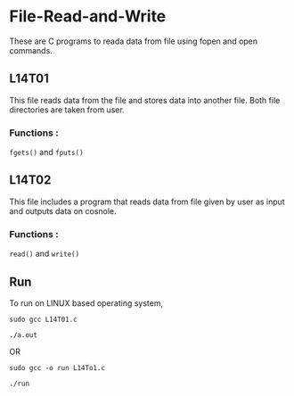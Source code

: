 # File-Read-and-Write
These are C programs to reada data from file using fopen and open commands.

## L14T01
This file reads data from the file and stores data into another file.
Both file directories are taken from user.

### Functions : 
<code>fgets()</code> and <code>fputs()</code>

## L14T02
This file includes a program that reads data from file given by user as input and outputs data on cosnole.

### Functions : 
<code>read()</code> and <code>write()</code>

## Run 
To run on LINUX based operating system, 
<pre><code>sudo gcc L14T01.c</code></pre>
<pre><code>./a.out</code></pre>
<div>OR</div>
<pre><code>sudo gcc -o run L14To1.c</code></pre>
<pre><code>./run</code></pre>
